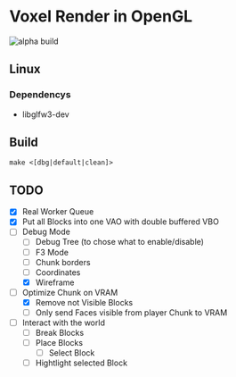 # Voxel Render in OpenGL

![alpha build](https://d3crypt3d.com/public/Screenshot%202025-10-17%20071843.png)

## Linux

### Dependencys

- libglfw3-dev

## Build

```
make <[dbg|default|clean]>
```

## TODO

- [x] Real Worker Queue
- [x] Put all Blocks into one VAO with double buffered VBO
- [ ] Debug Mode
  - [ ] Debug Tree (to chose what to enable/disable)
  - [ ] F3 Mode
  - [ ] Chunk borders
  - [ ] Coordinates
  - [x] Wireframe
- [ ] Optimize Chunk on VRAM
  - [x] Remove not Visible Blocks
  - [ ] Only send Faces visible from player Chunk to VRAM
- [ ] Interact with the world
  - [ ] Break Blocks
  - [ ] Place Blocks
    - [ ] Select Block
  - [ ] Hightlight selected Block
